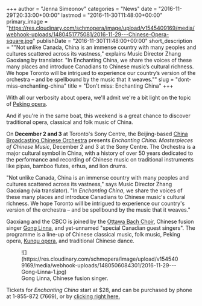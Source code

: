 +++
author = "Jenna Simeonov"
categories = "News"
date = "2016-11-29T20:33:00+00:00"
lastmod = "2016-11-30T11:48:00+00:00"
primary_image = "https://res.cloudinary.com/schmopera/image/upload/v1545409169/media/webhook-uploads/1480451775081/2016-11-29---Chinese-Opera-square.jpg"
publishDate = "2016-11-30T11:48:00+00:00"
short_description = "&quot;Not unlike Canada, China is an immense country with many peoples and cultures scattered across its vastness,&quot; explains Music Director Zhang Gaoxiang by translator. &quot;In Enchanting China, we share the voices of these many places and introduce Canadians to Chinese music’s cultural richness. We hope Toronto will be intrigued to experience our country’s version of the orchestra – and be spellbound by the music that it weaves.&quot;"
slug = "dont-miss-enchanting-china"
title = "Don&#039;t miss: Enchanting China"
+++

With all our verbosity about opera, we'll admit we're a bit light on the topic of [Peking opera](https://en.wikipedia.org/wiki/Peking_opera). 

And if you're in the same boat, this weekend is a great chance to discover traditional opera, classical and folk music of China. 

On **December 2 and 3** at Toronto's Sony Centre, the Beijing-based [China Broadcasting Chinese Orchestra](https://en.wikipedia.org/wiki/China_Broadcasting_Chinese_Orchestra) presents *Enchanting China: Masterpieces of Chinese Music*, December 2 and 3 at the Sony Centre. The Orchestra is a major cultural symbol in China, with a history of over 50 years dedicated to the performance and recording of Chinese music on traditional instruments like pipas, bamboo flutes, erhus, and lion drums.

"Not unlike Canada, China is an immense country with many peoples and cultures scattered across its vastness," says Music Director Zhang Gaoxiang (via translator). "In *Enchanting China*, we share the voices of these many places and introduce Canadians to Chinese music's cultural richness. We hope Toronto will be intrigued to experience our country's version of the orchestra – and be spellbound by the music that it weaves."

Gaoxiang and the CBCO is joined by the [Ottawa Bach Choir](http://ottawabachchoir.ca/en/home/), Chinese fusion singer [Gong Linna](https://en.wikipedia.org/wiki/Gong_Linna), and yet-unnamed "special Canadian guest singers". The programme is a line-up of Chinese classical music, folk music, Peking opera, [Kunqu opera](https://en.wikipedia.org/wiki/Kunqu), and traditional Chinese dance.

<figure data-type="image">
![](https://res.cloudinary.com/schmopera/image/upload/v1545409169/media/webhook-uploads/1480506084301/2016-11-29---Gong-Linna-1.jpg)<figcaption>Gong Linna, Chinese fusion singer.</figcaption>
</figure>

Tickets for *Enchanting China* start at $28, and can be purchased by phone at 1-855-872 (7669), or by [clicking right here.](https://www.ticketmaster.ca/venueartist/131106/2298897&CAMEFROM=CFC_SONY_CENTRE_WEB_SONYWEB_ENCHANTING_CHINA)
